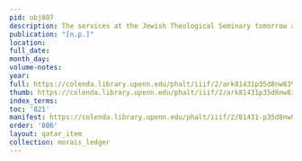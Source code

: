 ```yaml
---
pid: obj807
description: The services at the Jewish Theological Seminary tomorrow afternoon, [...].
publication: "[n.p.]"
location:
full_date:
month_day:
volume-notes:
year:
full: https://colenda.library.upenn.edu/phalt/iiif/2/ark81431p35d8nw83%2FSHA256E-s7712936--2745087b62e79c46d48999b9db93545b032458da19cad2b4768e26daab00f2c3.jpeg/full/3500,/0/default.jpg
thumb: https://colenda.library.upenn.edu/phalt/iiif/2/ark81431p35d8nw83%2FSHA256E-s7712936--2745087b62e79c46d48999b9db93545b032458da19cad2b4768e26daab00f2c3.jpeg/full/!200,200/0/default.jpg
index_terms:
toc: '821'
manifest: https://colenda.library.upenn.edu/phalt/iiif/2/81431-p35d8nw83/manifest
order: '806'
layout: qatar_item
collection: morais_ledger
---
```

